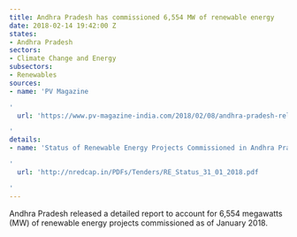 ```yaml
---
title: Andhra Pradesh has commissioned 6,554 MW of renewable energy
date: 2018-02-14 19:42:00 Z
states:
- Andhra Pradesh
sectors:
- Climate Change and Energy
subsectors:
- Renewables
sources:
- name: 'PV Magazine

'
  url: 'https://www.pv-magazine-india.com/2018/02/08/andhra-pradesh-releases-status-of-renewable-energy-installations/

'
details:
- name: 'Status of Renewable Energy Projects Commissioned in Andhra Pradesh

'
  url: 'http://nredcap.in/PDFs/Tenders/RE_Status_31_01_2018.pdf

'
---
```


Andhra Pradesh released a detailed report to account for 6,554 megawatts (MW) of renewable energy projects commissioned as of January 2018. 
